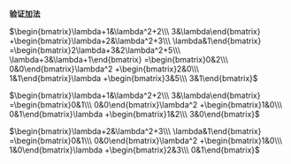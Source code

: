 **验证加法**  
  
 $\begin{bmatrix}\lambda+1&\lambda^2+2\\\ 3&\lambda\end{bmatrix}  
+\begin{bmatrix}\lambda+2&\lambda^2+3\\\ \lambda&1\end{bmatrix}  
=\begin{bmatrix}2\lambda+3&2\lambda^2+5\\\ \lambda+3&\lambda+1\end{bmatrix}  
=\begin{bmatrix}0&2\\\ 0&0\end{bmatrix}\lambda^2  
+\begin{bmatrix}2&0\\\ 1&1\end{bmatrix}\lambda  
+\begin{bmatrix}3&5\\\ 3&1\end{bmatrix}$   
  
 $\begin{bmatrix}\lambda+1&\lambda^2+2\\\ 3&\lambda\end{bmatrix}  
=\begin{bmatrix}0&1\\\ 0&0\end{bmatrix}\lambda^2  
+\begin{bmatrix}1&0\\\ 0&1\end{bmatrix}\lambda  
+\begin{bmatrix}1&2\\\ 3&0\end{bmatrix}$   
  
 $\begin{bmatrix}\lambda+2&\lambda^2+3\\\ \lambda&1\end{bmatrix}  
=\begin{bmatrix}0&1\\\ 0&0\end{bmatrix}\lambda^2  
+\begin{bmatrix}1&0\\\ 1&0\end{bmatrix}\lambda  
+\begin{bmatrix}2&3\\\ 0&1\end{bmatrix}$   
